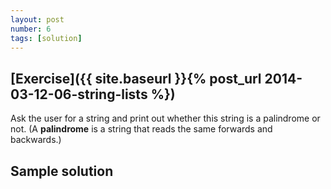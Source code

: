 ```yaml
---
layout: post
number: 6
tags: [solution]
---
```


## [Exercise]({{ site.baseurl }}{% post_url 2014-03-12-06-string-lists %})

Ask the user for a string and print out whether this string is a palindrome or not. (A **palindrome** is a string that reads the same forwards and backwards.)

## Sample solution

<script src="https://gist.github.com/anonymous/9587781.js"></script>